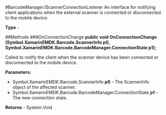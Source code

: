 #BarcodeManager.IScannerConnectionListener
An interface for notifying client applications when the external scanner is connected or disconnected to the mobile device.

**Type** - 

##Methods
###OnConnectionChange
**public void OnConnectionChange (Symbol.XamarinEMDK.Barcode.ScannerInfo p0, Symbol.XamarinEMDK.Barcode.BarcodeManager.ConnectionState p1);**

Called to notify the client when the scanner device has been connected or disconnected to the mobile device.

**Parameters:** 

* Symbol.XamarinEMDK.Barcode.ScannerInfo **p0** - The ScannerInfo object of the affected scanner.
* Symbol.XamarinEMDK.Barcode.BarcodeManager.ConnectionState **p1** - The new connection state.

**Returns** - System.Void



